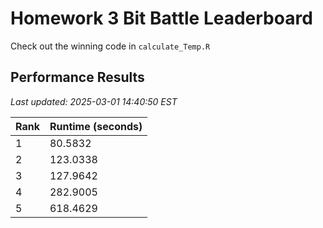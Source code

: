 # Homework 3 Bit Battle Leaderboard

Check out the winning code in `calculate_Temp.R`

## Performance Results

*Last updated: 2025-03-01 14:40:50 EST*

| Rank | Runtime (seconds) |
|------|------------------|
| 1 | 80.5832 |
| 2 | 123.0338 |
| 3 | 127.9642 |
| 4 | 282.9005 |
| 5 | 618.4629 |

